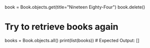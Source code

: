 book = Book.objects.get(title="Nineteen Eighty-Four")
book.delete()

# Try to retrieve books again

books = Book.objects.all()
print(list(books)) # Expected Output: []
